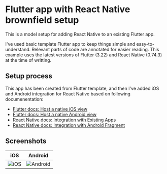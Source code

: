 # Flutter app with React Native brownfield setup

This is a model setup for adding React Native to an existing Flutter app.

I've used basic template Flutter app to keep things simple and easy-to-understand. Relevant parts of code are annotated for easier reading. This example uses the latest versions of Flutter (3.22) and React Native (0.74.3) at the time of writting.

## Setup process

This app has been created from Flutter template, and then I've added iOS and Android integration for React Native based on following documenentation:

- [Flutter docs: Host a native iOS view](https://docs.flutter.dev/platform-integration/ios/platform-views)
- [Flutter docs: Host a native Android view](https://docs.flutter.dev/platform-integration/android/platform-views)
- [React Native docs: Integration with Existing Apps](https://reactnative.dev/docs/integration-with-existing-apps)
- [React Native docs: Integration with Android Fragment](https://reactnative.dev/docs/integration-with-android-fragment)

## Screenshots

|                    iOS                     |                      Android                       |
| :----------------------------------------: | :------------------------------------------------: |
| ![iOS](docs/images/flutter-brownfield-ios) | ![Android](docs/images/flutter-brownfield-android) |